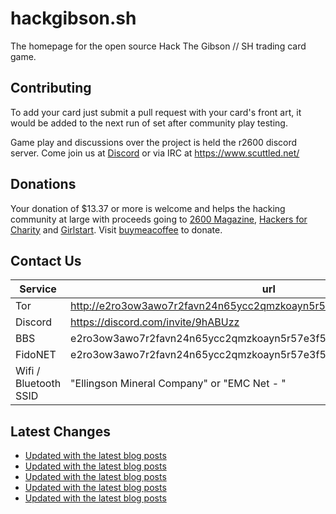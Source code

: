 # hackgibson.sh
The homepage for the open source Hack The Gibson // SH trading card game.


## Contributing

To add your card just submit a pull request with your card's front art, it would be added to the next run of set after community play testing.

Game play and discussions over the project is held the r2600 discord server. Come join us at [Discord](https://discord.com/invite/9hABUzz) or via IRC at https://www.scuttled.net/


## Donations

Your donation of $13.37 or more is welcome and helps the hacking community at large with proceeds going to [2600 Magazine](https://2600.com/), [Hackers for Charity](https://hackersforcharity.org) and [Girlstart](https://girlstart.org).  Visit [buymeacoffee](https://www.buymeacoffee.com/hackgibson.sh) to donate.


## Contact Us

Service | url
-|-
Tor | http://e2ro3ow3awo7r2favn24n65ycc2qmzkoayn5r57e3f56nvjwdcgg32ad.onion
Discord | https://discord.com/invite/9hABUzz
BBS | e2ro3ow3awo7r2favn24n65ycc2qmzkoayn5r57e3f56nvjwdcgg32ad.onion:23
FidoNET | e2ro3ow3awo7r2favn24n65ycc2qmzkoayn5r57e3f56nvjwdcgg32ad.onion:24554
Wifi / Bluetooth SSID | "Ellingson Mineral Company" or "EMC Net - <fidonet address>"

## Latest Changes
<!-- BLOG-POST-LIST:START -->
- [Updated with the latest blog posts](https://github.com/DFW2600/hackgibson.sh/commit/a622494a907f4126ffbd1230a4cc5b7269aea802)
- [Updated with the latest blog posts](https://github.com/DFW2600/hackgibson.sh/commit/e353e2fdcb79751a4d23f03a8968afc8f8b6a314)
- [Updated with the latest blog posts](https://github.com/DFW2600/hackgibson.sh/commit/8b6eaed9722461c914a718aeb5210fc5b2317bb9)
- [Updated with the latest blog posts](https://github.com/DFW2600/hackgibson.sh/commit/070d8bec259becc9e240363fb3ce9209ed08c9c8)
- [Updated with the latest blog posts](https://github.com/DFW2600/hackgibson.sh/commit/13a07d829e15014d1ba5d1a94e879f9d7614c72a)
<!-- BLOG-POST-LIST:END -->
